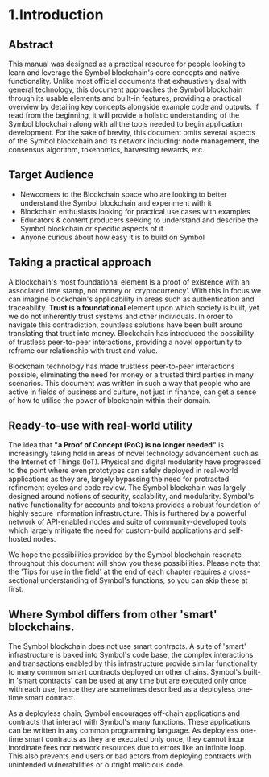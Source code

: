 # 1.Introduction

## Abstract

This manual was designed as a practical resource for people looking to learn and leverage the Symbol blockchain's core concepts and native functionality. Unlike most official documents that exhaustively deal with general technology, this document approaches the Symbol blockchain through its usable elements and built-in features, providing a practical overview by detailing key concepts alongside example code and outputs. If read from the beginning, it will provide a holistic understanding of the Symbol blockchain along with all the tools needed to begin application development. For the sake of brevity, this document omits several aspects of the Symbol blockchain and its network including: node management, the consensus algorithm, tokenomics, harvesting rewards, etc.

## Target Audience

- Newcomers to the Blockchain space who are looking to better understand the Symbol blockchain and experiment with it
- Blockchain enthusiasts looking for practical use cases with examples
- Educators & content producers seeking to understand and describe the Symbol blockchain or specific aspects of it
- Anyone curious about how easy it is to build on Symbol

## Taking a practical approach

A blockchain's most foundational element is a proof of existence with an associated time stamp, not money or 'cryptocurrency'. With this in focus we can imagine blockchain's applicability in areas such as authentication and traceability. **Trust is a foundational** element upon which society is built, yet we do not inherently trust systems and other individuals. In order to navigate this contradiction, countless solutions have been built around translating that trust into money. Blockchain has introduced the possibility of trustless peer-to-peer interactions, providing a novel opportunity to reframe our relationship with trust and value.

Blockchain technology has made trustless peer-to-peer interactions possible, eliminating the need for money or a trusted third parties in many scenarios. This document was written in such a way that people who are active in fields of business and culture, not just in finance, can get a sense of how to utilise the power of blockchain within their domain.

## Ready-to-use with real-world utility 

The idea that **"a Proof of Concept (PoC) is no longer needed"** is increasingly taking hold in areas of novel technology advancement such as the Internet of Things (IoT). Physical and digital modularity have progressed to the point where even prototypes can safely deployed in real-world applications as they are, largely bypassing the need for protracted refinement cycles and code review.
The Symbol blockchain was largely designed around notions of security, scalability, and modularity. Symbol's native functionality for accounts and tokens provides a robust foundation of highly secure information infrastructure. This is furthered by a powerful network of API-enabled nodes and suite of community-developed tools which largely mitigate the need for custom-build applications and self-hosted nodes.

We hope the possibilities provided by the Symbol blockchain resonate throughout this document will show you these possibilities. Please note that the 'Tips for use in the field' at the end of each chapter requires a cross-sectional understanding of Symbol's functions, so you can skip these at first.

## Where Symbol differs from other 'smart' blockchains.

The Symbol blockchain does not use smart contracts. A suite of 'smart' infrastructure is baked into Symbol's code base, the complex interactions and transactions enabled by this infrastructure provide similar functionality to many common smart contracts deployed on other chains. Symbol's built-in 'smart contracts' can be used at any time but are executed only once with each use, hence they are sometimes described as a deployless one-time smart contract.

As a deployless chain, Symbol encourages off-chain applications and contracts that interact with Symbol's many functions. These applications can be written in any common programming language. As deployless one-time smart contracts as they are executed only once, they cannot incur inordinate fees nor network resources due to errors like an infinite loop. This also prevents end users or bad actors from deploying contracts with unintended vulnerabilities or outright malicious code.
